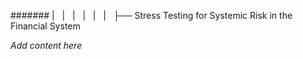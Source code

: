 ####### |   |   |   |   |   |   ├── Stress Testing for Systemic Risk in the Financial System

*Add content here*